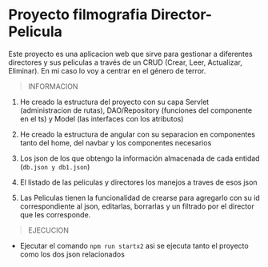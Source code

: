 # Proyecto filmografia Director-Pelicula

Este proyecto es una aplicacion web que sirve para gestionar a diferentes directores y sus peliculas a través de un CRUD (Crear, Leer, Actualizar, Eliminar). En mi caso lo voy a centrar en el género de terror.

> INFORMACION
1. He creado la estructura del proyecto con su capa Servlet (administracion de rutas), DAO/Repository (funciones del componente en el ts) y Model (las interfaces con los atributos)

2. He creado la estructura de angular con su separacion en componentes tanto del home, del navbar y los componentes necesarios

3. Los json de los que obtengo la información almacenada de cada entidad (`db.json y db1.json`)

4. El listado de las peliculas y directores los manejos a traves de esos json

5.  Las Peliculas tienen la funcionalidad de crearse para agregarlo con su id correspondiente al json, editarlas, borrarlas y un filtrado por el director que les corresponde. 

>EJECUCION

  - Ejecutar el comando `npm run startx2` asi se ejecuta tanto el proyecto como los dos json relacionados
